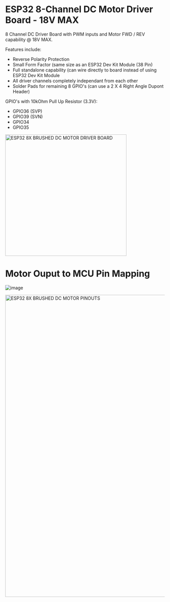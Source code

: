 # ESP32 8-Channel DC Motor Driver Board - 18V MAX

8 Channel DC Driver Board with PWM inputs and Motor FWD / REV capability @ 18V MAX.

Features include:

* Reverse Polarity Protection
* Small Form Factor (same size as an ESP32 Dev Kit Module (38 Pin)
* Full standalone capability (can wire directly to board instead of using ESP32 Dev Kit Module
* All driver channels completely independant from each other
* Solder Pads for remaining 8 GPIO's (can use a 2 X 4 Right Angle Dupont Header)

GPIO's with 10kOhm Pull Up Resistor (3.3V):

* GPIO36 (SVP)
* GPIO39 (SVN)
* GPIO34
* GPIO35

<img width="383" alt="ESP32 8X BRUSHED DC MOTOR DRIVER BOARD" src="https://github.com/gxdeange/ESP32-8-Channel-Brushed-DC-Motor-Driver-Board---24V-MAX/assets/57690555/aae5794a-e381-422a-9108-05dfc6f9e639">

# Motor Ouput to MCU Pin Mapping

![image](https://github.com/gxdeange/ESP32-8-Channel-Brushed-DC-Motor-Driver-Board-24V-MAX/assets/57690555/718c3c8d-6859-4abb-85c3-9721e34585ef)

<img width="953" alt="ESP32 8X BRUSHED DC MOTOR PINOUTS" src="https://github.com/gxdeange/ESP32-8-Channel-Brushed-DC-Motor-Driver-Board---24V-MAX/assets/57690555/25947cdc-494d-440c-8e05-819168d0fe7e">
